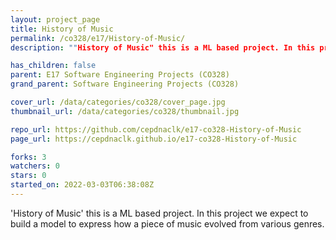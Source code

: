 ```yaml
---
layout: project_page
title: History of Music
permalink: /co328/e17/History-of-Music/
description: ""History of Music" this is a ML based project. In this project we expect to build a model to express how a piece of music evolved from various genres."

has_children: false
parent: E17 Software Engineering Projects (CO328)
grand_parent: Software Engineering Projects (CO328)

cover_url: /data/categories/co328/cover_page.jpg
thumbnail_url: /data/categories/co328/thumbnail.jpg

repo_url: https://github.com/cepdnaclk/e17-co328-History-of-Music
page_url: https://cepdnaclk.github.io/e17-co328-History-of-Music

forks: 3
watchers: 0
stars: 0
started_on: 2022-03-03T06:38:08Z
---
```

'History of Music' this is a ML based project. In this project we expect to build a model to express how a piece of music evolved from various genres.

